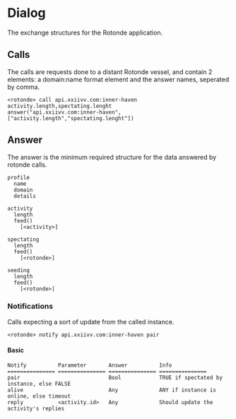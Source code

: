 # Dialog
    
The exchange structures for the Rotonde application.

## Calls

The calls are requests done to a distant Rotonde vessel, and contain 2 elements: a domain:name format element and the answer names, seperated by comma.

```
<rotonde> call api.xxiivv.com:inner-haven activity.length,spectating.lenght
answer("api.xxiivv.com:inner-haven",["activity.length","spectating.lenght"])
```

## Answer

The answer is the minimum required structure for the data answered by rotonde calls.

```
profile
  name
  domain
  details

activity
  length
  feed()
    [<activity>]

spectating
  length
  feed()
    [<rotonde>]

seeding
  length
  feed()
    [<rotonde>]
```

### Notifications

Calls expecting a sort of update from the called instance.

```
<rotonde> notify api.xxiivv.com:inner-haven pair
```

#### Basic

```
Notify          Parameter       Answer          Info
=============== =============== =============== ===============
pair                            Bool            TRUE if spectated by instance, else FALSE
alive                           Any             ANY if instance is online, else timeout
reply           <activity.id>   Any             Should update the activity's replies
```
